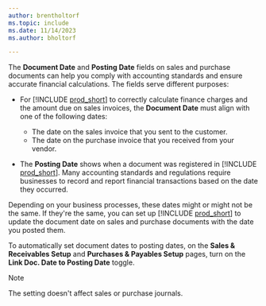 ```yaml
---
author: brentholtorf
ms.topic: include
ms.date: 11/14/2023
ms.author: bholtorf

---
```


The **Document Date** and **Posting Date** fields on sales and purchase documents can help you comply with accounting standards and ensure accurate financial calculations. The fields serve different purposes:

- For [!INCLUDE [prod_short](prod_short.md)] to correctly calculate finance charges and the amount due on sales invoices, the **Document Date** must align with one of the following dates:

   - The date on the sales invoice that you sent to the customer. 
   - The date on the purchase invoice that you received from your vendor.
- The **Posting Date** shows when a document was registered in [!INCLUDE [prod_short](prod_short.md)]. Many accounting standards and regulations require businesses to record and report financial transactions based on the date they occurred.

Depending on your business processes, these dates might or might not be the same. If they're the same, you can set up [!INCLUDE [prod_short](prod_short.md)] to update the document date on sales and purchase documents with the date you posted them.  
  
To automatically set document dates to posting dates, on the **Sales & Receivables Setup** and **Purchases & Payables Setup** pages, turn on the **Link Doc. Date to Posting Date** toggle.

> [!NOTE]
> The setting doesn't affect sales or purchase journals.